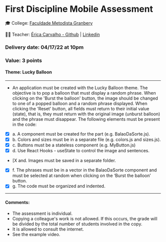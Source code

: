 # First Discipline Mobile Assessment

🎓 College: [Faculdade Metodista Granbery](http://granbery.edu.br/)

👨‍🏫 Teacher: [Érica Carvalho - Github](https://github.com/ericacrcarvalho) | [Linkedin](https://www.linkedin.com/in/ericacrcarvalho/)

### Delivery date: 04/17/22 at 10pm
### Value: 3 points
#### Theme: Lucky Balloon

---

- An application must be created with the Lucky Balloon theme. The objective is to pop a balloon that must display a random phrase. When clicking on the 'Burst the balloon' button, the image should be changed to one of a popped balloon and a random phrase displayed. When clicking the 'Reset' button, all fields must return to their initial value (state), that is, they must return with the original image (unburst balloon) and the phrase must disappear. The following elements must be present in the code:
- [x] a. A component must be created for the part (e.g. BalaoDaSorte.js).
- [x] b. Colors and sizes must be in a separate file (e.g. colors.js and
sizes.js).
- [x] c. Buttons must be a stateless component (e.g. MyButton.js)
- [x] d. Use React Hooks - useState to control the image and sentences.
- [X and. Images must be saved in a separate folder.
- [x] f. The phrases must be in a vector in the BalaoDaSorte component and must be
selected at random when clicking on the ‘Burst the balloon’ button.
- [x] g. The code must be organized and indented.

---

#### Comments:
- The assessment is individual.
- Copying a colleague's work is not allowed. If this occurs, the grade will be divided by the total number of students involved in the copy.
- It is allowed to consult the internet.
- See the example video.
